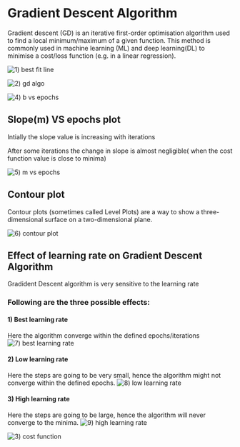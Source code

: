 # Gradient Descent Algorithm

Gradient descent (GD) is an iterative first-order optimisation algorithm used to find a local minimum/maximum of a given function. This method is commonly used in machine learning (ML) and deep learning(DL) to minimise a cost/loss function (e.g. in a linear regression).

![1) best fit line](https://user-images.githubusercontent.com/37456341/158859589-be43fcb1-e0cf-4051-a108-42e0b49256e4.gif)

![2) gd algo](https://user-images.githubusercontent.com/37456341/158860140-67475a8d-fe71-44aa-a2be-c7bb082e20ab.gif)

![4) b vs epochs](https://user-images.githubusercontent.com/37456341/158860330-b6a53045-e61a-454c-9189-2936f9f3ffd1.gif)

## Slope(m) VS epochs plot

Intially the slope value is increasing with iterations

After some iterations the change in slope is almost negligible( when the cost function value is close to minima)

![5) m vs epochs](https://user-images.githubusercontent.com/37456341/158860269-978b3988-bf44-4960-904f-5b283c130c8d.gif)

## Contour plot

Contour plots (sometimes called Level Plots) are a way to show a three-dimensional surface on a two-dimensional plane.

![6) contour plot](https://user-images.githubusercontent.com/37456341/158860386-c51c9f0f-30f6-4724-b8f2-cc2caaef974c.gif)

## Effect of learning rate on Gradient Descent Algorithm

Gradident Descent algorithm is very sensitive to the learning rate

### Following are the three possible effects:
#### 1) Best learning rate

Here the algorithm converge within the defined epochs/iterations
![7) best learning rate](https://user-images.githubusercontent.com/37456341/158860410-b9049548-de84-4eff-a961-1d8a4f32ed58.gif)


#### 2) Low learning rate

Here the steps are going to be very small, hence the algorithm might not converge within the defined epochs.
![8) low learning rate](https://user-images.githubusercontent.com/37456341/158860454-6322b1e7-83e6-40f6-a87f-aae7cea7ce37.gif)

#### 3) High learning rate

Here the steps are going to be large, hence the algorithm will never converge to the minima.
![9) high learning rate](https://user-images.githubusercontent.com/37456341/158859758-82f9f9e4-ed02-4e7b-906d-53ff9bd939d4.gif)

![3) cost function](https://user-images.githubusercontent.com/37456341/158860221-5ad2743a-cc6b-4370-a92a-955d97e39f83.gif)
